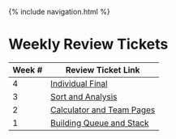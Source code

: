 {% include navigation.html %}


# Weekly Review Tickets


| Week # | Review Ticket Link |
| ---   | ---    |
| 4 | [Individual Final](https://github.com/purplebears321/Allen-Individual-Tri3/issues/3)|
| 3 | [Sort and Analysis](https://github.com/purplebears321/Allen-Individual-Tri3/issues/3)|
| 2 | [Calculator and Team Pages](https://github.com/purplebears321/Allen-Individual-Tri3/issues/2)|
| 1 | [Building Queue and Stack](https://github.com/purplebears321/Allen-Individual-Tri3/issues/1)|
